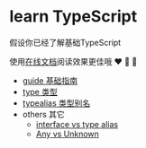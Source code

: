 # learn TypeScript 

假设你已经了解基础TypeScript

使用[在线文档](https://blacklisten.github.io/learn-typescript/)阅读效果更佳哦 :heart: :star2: :sunflower:

- [guide 基础指南](https://github.com/blacklisten/learn-typescript/blob/master/docs/docs/guide/README.md)
- [type 类型](https://github.com/blacklisten/learn-typescript/blob/master/docs/docs/types/README.md)
- [typealias 类型别名](https://github.com/blacklisten/learn-typescript/blob/master/docs/docs/typealias/README.md)
- others 其它
  - [interface vs type alias](https://github.com/blacklisten/learn-typescript/blob/master/docs/docs/others/interfacesDiffTypes.md)
  - [Any vs Unknown](https://github.com/blacklisten/learn-typescript/blob/master/docs/docs/others/anyDiffUnknown.md) 
